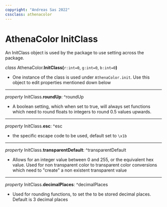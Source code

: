 ```yaml
---
copyright: "Andreas Sas 2022"
cssclass: athenacolor
---
```

# AthenaColor InitClass
An InitClass object is used by the package to use setting across the package.

*class* AthenaColor.**InitClass(**`r:int=0`, `g:int=0`, `b:int=0`**)**
   - One instance of the class is used under `AthenaColor.init`. Use this object to edit properties mentioned down below

---
*property* InitClass.**roundUp**:
^roundUp
- A boolean setting, which when set to true, will always set functions which need to round floats to integers to round 0.5 values upwards.

---
*property* InitClass.**esc**:
^esc
- the specific escape code to be used, default set to `\x1b`

---
*property* InitClass.**transparentDefault**:
^transparentDefault
- Allows for an integer value between 0 and 255, or the equivalent hex value. Used for non transparent color to transparent color conversions which need to "create" a non existent transparent value

---
*property* InitClass.**decimalPlaces**:
^decimalPlaces
- Used for rounding functions, to set the to be stored decimal places. Default is 3 decimal places